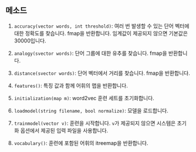 ## 메소드

1. `accuracy(vector words, int threshold)`: 여러 번 발생할 수 있는 단어 벡터에 대한 정확도를 찾습니다. fmap을 반환합니다. 임계값이 제공되지 않으면 기본값은 30000입니다.

2. `analogy(svector words)`: 단어 그룹에 대한 유추를 찾습니다. fmap을 반환합니다.

3. `distance(svector words)`: 단어 벡터에서 거리를 찾습니다. fmap을 반환합니다.

4. `features()`: 특징 값과 함께 어휘의 맵을 반환합니다.

5. `initialization(map m)`: word2vec 훈련 세트를 초기화합니다.

6. `loadmodel(string filename, bool normalize)`: 모델을 로드합니다.

7. `trainmodel(vector v)`: 훈련을 시작합니다. `v`가 제공되지 않으면 시스템은 초기화 옵션에서 제공된 입력 파일을 사용합니다.

8. `vocabulary()`: 훈련에 포함된 어휘의 itreemap을 반환합니다.